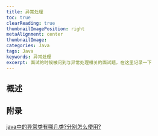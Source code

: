 ```yaml
---
title: 异常处理
toc: true
clearReading: true
thumbnailImagePosition: right
metaAlignment: center
thumbnailImage:
categories: Java
tags: Java
keywords: 异常处理
excerpt: 面试的时候被问到与异常处理相关的面试题，在这里记录一下
---
```

## 概述

## 附录
[java中的异常类有哪几类?分别怎么使用?](https://blog.csdn.net/JetaimeHQ/article/details/83031899)